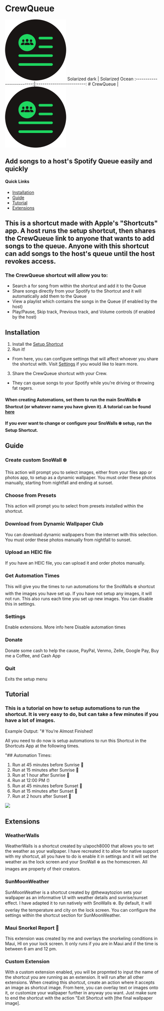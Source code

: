 # CrewQueue

<img src="/CrewQueueLogo.png?raw=true">
Solarized dark             |  Solarized Ocean
:-------------------------:|:-------------------------:
# CrewQueue  |  <img src="/CrewQueueLogo.png?raw=true">

## Add songs to a host's Spotify Queue easily and quickly

#### Quick Links
* [Installation](#Installation)
* [Guide](#Guide)
* [Tutorial](#Tutorial)
* [Extensions](#Extensions)

## This is a shortcut made with Apple's "Shortcuts" app. A host runs the setup shortcut, then shares the CrewQueue link to anyone that wants to add songs to the queue. Anyone with this shortcut can add songs to the host's queue until the host revokes access.

### The CrewQueue shortcut will allow you to:
* Search a for song from within the shortcut and add it to the Queue
* Share songs directly from your Spotify to the Shortcut and it will automatically add them to the Queue
* View a playlist which contains the songs in the Queue (if enabled by the host)
* Play/Pause, Skip track, Previous track, and Volume controls (if enabled by the host)

## Installation
1. Install the [Setup Shortcut](https://www.icloud.com/shortcuts/647a65ebe32c450aaf6b732f43e21d78)
2. Run it!
- From here, you can configure settings that will affect whoever you share the shortcut with. Visit [Settings](#Settings) if you would like to learn more.
3. Share the CrewQueue shortcut with your Crew.
- They can queue songs to your Spotify while you're driving or throwing fat ragers.

#### When creating Automations, set them to run the main SnoWalls ❄️ Shortcut (or whatever name you have given it). A tutorial can be found [here](#Tutorial)
#### If you ever want to change or configure your SnoWalls ❄️ setup, run the Setup Shortcut.

## Guide
### Create custom SnoWall ❄️
This action will prompt you to select images, either from your files app or photos app, to setup as a dynamic wallpaper. You must order these photos manually, starting from nightfall and ending at sunset.
### Choose from Presets
This action will prompt you to select from presets installed within the shortcut. 
### Download from Dynamic Wallpaper Club
You can download dynamic wallpapers from the internet with this selection. You must order these photos manually from nightfall to sunset.
### Upload an HEIC file
If you have an HEIC file, you can upload it and order photos manually.
### Get Automation Times
This will give you the times to run automations for the SnoWalls ❄️ shortcut with the images you have set up. If you have not setup any images, it will not run. This also runs each time you set up new images. You can disable this in settings.
### Settings
Enable extensions. More info here
Disable automation times
### Donate
Donate some cash to help the cause, PayPal, Venmo, Zelle, Google Pay, Buy me a Coffee, and Cash App
### Quit
Exits the setup menu

## Tutorial
### This is a tutorial on how to setup automations to run the shortcut. It is very easy to do, but can take a few minutes if you have a lot of images.

Example Output:
"# You’re Almost Finished!

All you need to do now is setup automations to run this 
Shortcut in the Shortcuts App at the following times.

"## Automation Times:

1. Run at 45 minutes before Sunrise 🌄
2. Run at 15 minutes after Sunrise 🌄
3. Run at 1 hour after Sunrise 🌄 
4. Run at 12:00 PM ⏰
5. Run at 45 minutes before Sunset 🌅
6. Run at 15 minutes after Sunset 🌅
7. Run at 2 hours after Sunset 🌅  
<img src="/instructions.GIF?raw=true">

## Extensions
### WeatherWalls
WeatherWalls is a shortcut created by u/apoch8000 that allows you to set the weather as your wallpaper. I have recreated it to allow for native support with my shortcut, all you have to do is enable it in settings and it will set the weather as the lock screen and your SnoWall ❄️ as the homescreen. All images are property of their creators.
### SunMoonWeather
SunMoonWeather is a shortcut created by @thewaytozion sets your wallpaper as an informative UI with weather details and sunrise/sunset effect. I have adapted it to run natively with SnoWalls ❄️. By default, it will overlay the temperature and city on the lock screen. You can configure the settings within the shortcut section for SunMoonWeather.
### Maui Snorkel Report 🤿
This extension was created by me and overlays the snorkeling conditions in Maui, HI on your lock screen. It only runs if you are in Maui and if the time is between 6 am and 12 pm.
### Custom Extension
With a custom extension enabled, you will be propmted to input the name of the shortcut you are running as an extension. It will run after all other extensions. When creating this shortcut, create an action where it accepts an image as shortcut image. From here, you can overlay text or images onto it, or customize your wallpaper further in anyway you want. Just make sure to end the shortcut with the action "Exit Shortcut with [the final wallpaper image].
